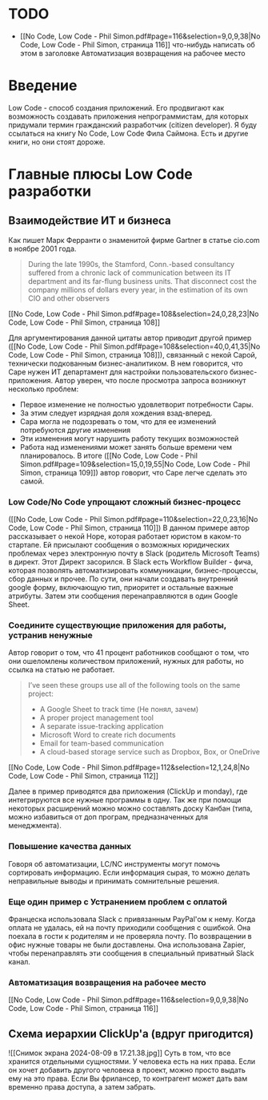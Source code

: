 # TODO
- [[No Code, Low Code - Phil Simon.pdf#page=116&selection=9,0,9,38|No Code, Low Code - Phil Simon, страница 116]] что-нибудь написать об этом в заголовке Автоматизация возвращения на рабочее место
# Введение
Low Code - способ создания приложений. Его продвигают как возможность создавать приложения непрограммистам, для которых придумали термин гражданский разработчик (citizen developer). Я буду ссылаться на книгу No Code, Low Code Фила Саймона. Есть и другие книги, но они стоят дороже.
# Главные плюсы Low Code разработки
## Взаимодействие ИТ и бизнеса
Как пишет Марк Ферранти о знаменитой фирме Gartner в статье cio.com в ноябре 2001 года.

> During the late 1990s, the Stamford, Conn.-based consultancy suffered from a chronic lack of communication between its IT department and its far-flung business units. That disconnect cost the company millions of dollars every year, in the estimation of its own CIO and other observers

[[No Code, Low Code - Phil Simon.pdf#page=108&selection=24,0,28,23|No Code, Low Code - Phil Simon, страница 108]]

Для аргументирования данной цитаты автор приводит другой пример ([[No Code, Low Code - Phil Simon.pdf#page=108&selection=40,0,41,35|No Code, Low Code - Phil Simon, страница 108]]), связанный с некой Сарой, технически подкованным бизнес-аналитиком. В нем говорится, что Саре нужен ИТ департамент для настройки пользовательского бизнес-приложения. Автор уверен, что после просмотра запроса возникнут несколько проблем:
- Первое изменение не полностью удовлетворит потребности Сары.
- За этим следует изрядная доля хождения взад-вперед.
- Сара могла не подозревать о том, что для ее изменений потребуются другие изменения
- Эти изменения могут нарушить работу текущих возможностей
- Работа над изменениями может занять больше времени чем планировалось.
В итоге ([[No Code, Low Code - Phil Simon.pdf#page=109&selection=15,0,19,55|No Code, Low Code - Phil Simon, страница 109]]) автор говорит, что Саре легче сделать это самой.
### Low Code/No Code упрощают сложный бизнес-процесс
([[No Code, Low Code - Phil Simon.pdf#page=110&selection=22,0,23,16|No Code, Low Code - Phil Simon, страница 110]])
В данном примере автор рассказывает о некой Норе, которая работает юристом в каком-то стартапе. Ей присылают сообщения о возможных юридических проблемах через электронную почту в Slack (родитель Microsoft Teams) в директ. Этот Директ засорился. В Slack есть Workflow Builder - фича, которая позволять автоматизировать коммуникации, бизнес-процессы, сбор данных и прочее. По сути, они начали создавать внутренний google форму, включающую тип, приоритет и остальные важные атрибуты. Затем эти сообщения перенаправляются в один Google Sheet.
### Соедините существующие приложения для работы, устранив ненужные
Автор говорит о том, что 41 процент работников сообщают о том, что они ошеломлены количеством приложений, нужных для работы, но ссылка на статью не работает.

> I’ve seen these groups use all of the following tools on the same project: 
> - A Google Sheet to track time (Не понял, зачем)
> - A proper project management tool 
> - A separate issue-tracking application 
> - Microsoft Word to create rich documents 
> - Email for team-based communication 
> - A cloud-based storage service such as Dropbox, Box, or OneDrive

[[No Code, Low Code - Phil Simon.pdf#page=112&selection=12,1,24,8|No Code, Low Code - Phil Simon, страница 112]]

Далее в пример приводятся два приложения (ClickUp и monday), где интегрируются все нужные программы в одну. Так же при помощи некоторых расширений можно можно составлять доску Канбан (типа, можно избавиться от доп програм, предназначенных для менеджмента).
### Повышение качества данных
Говоря об автоматизации, LC/NC инструменты могут помочь сортировать информацию. Если информация сырая, то можно делать неправильные выводы и принимать сомнительные решения.
### Еще один пример с Устранением проблем с оплатой
Францеска использовала Slack с привязанным PayPal'ом к нему. Когда оплата не удалась, ей на почту приходили сообщения с ошибкой. Она поехала в гости к родителям и не проверяла почту. По возвращении в офис нужные товары не были доставлены. Она использована Zapier, чтобы перенаправлять эти сообщения в специальный приватный Slack канал.
### Автоматизация возвращения на рабочее место
[[No Code, Low Code - Phil Simon.pdf#page=116&selection=9,0,9,38|No Code, Low Code - Phil Simon, страница 116]]
##  Схема иерархии ClickUp'а (вдруг пригодится)
![[Снимок экрана 2024-08-09 в 17.21.38.jpg]]
Суть в том, что все хранится отдельными сущностями. У человека есть на них права. Если он хочет добавить другого человека в проект, можно просто выдать ему на это права. Если Вы фрилансер, то контрагент может дать вам временно права доступа, а затем забрать.